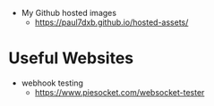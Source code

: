 - My Github hosted images
	- https://paul7dxb.github.io/hosted-assets/

# Useful Websites

- webhook testing
	- https://www.piesocket.com/websocket-tester